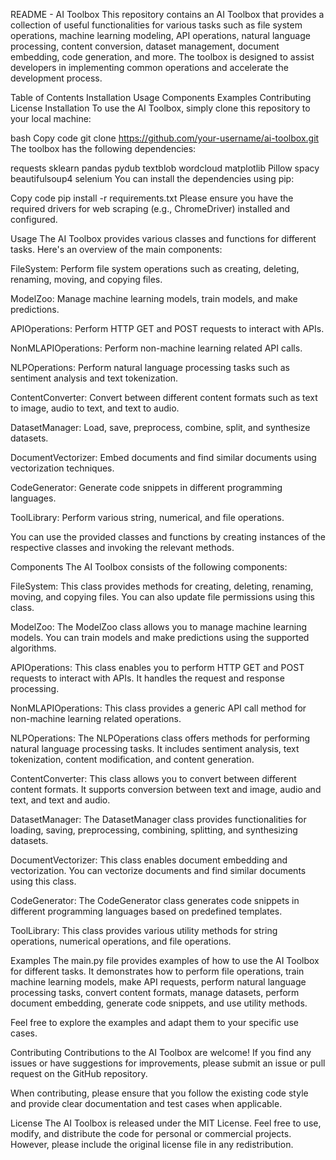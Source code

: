 README - AI Toolbox
This repository contains an AI Toolbox that provides a collection of useful functionalities for various tasks such as file system operations, machine learning modeling, API operations, natural language processing, content conversion, dataset management, document embedding, code generation, and more. The toolbox is designed to assist developers in implementing common operations and accelerate the development process.

Table of Contents
Installation
Usage
Components
Examples
Contributing
License
Installation
To use the AI Toolbox, simply clone this repository to your local machine:

bash
Copy code
git clone https://github.com/your-username/ai-toolbox.git
The toolbox has the following dependencies:

requests
sklearn
pandas
pydub
textblob
wordcloud
matplotlib
Pillow
spacy
beautifulsoup4
selenium
You can install the dependencies using pip:

Copy code
pip install -r requirements.txt
Please ensure you have the required drivers for web scraping (e.g., ChromeDriver) installed and configured.

Usage
The AI Toolbox provides various classes and functions for different tasks. Here's an overview of the main components:

FileSystem: Perform file system operations such as creating, deleting, renaming, moving, and copying files.

ModelZoo: Manage machine learning models, train models, and make predictions.

APIOperations: Perform HTTP GET and POST requests to interact with APIs.

NonMLAPIOperations: Perform non-machine learning related API calls.

NLPOperations: Perform natural language processing tasks such as sentiment analysis and text tokenization.

ContentConverter: Convert between different content formats such as text to image, audio to text, and text to audio.

DatasetManager: Load, save, preprocess, combine, split, and synthesize datasets.

DocumentVectorizer: Embed documents and find similar documents using vectorization techniques.

CodeGenerator: Generate code snippets in different programming languages.

ToolLibrary: Perform various string, numerical, and file operations.

You can use the provided classes and functions by creating instances of the respective classes and invoking the relevant methods.

Components
The AI Toolbox consists of the following components:

FileSystem: This class provides methods for creating, deleting, renaming, moving, and copying files. You can also update file permissions using this class.

ModelZoo: The ModelZoo class allows you to manage machine learning models. You can train models and make predictions using the supported algorithms.

APIOperations: This class enables you to perform HTTP GET and POST requests to interact with APIs. It handles the request and response processing.

NonMLAPIOperations: This class provides a generic API call method for non-machine learning related operations.

NLPOperations: The NLPOperations class offers methods for performing natural language processing tasks. It includes sentiment analysis, text tokenization, content modification, and content generation.

ContentConverter: This class allows you to convert between different content formats. It supports conversion between text and image, audio and text, and text and audio.

DatasetManager: The DatasetManager class provides functionalities for loading, saving, preprocessing, combining, splitting, and synthesizing datasets.

DocumentVectorizer: This class enables document embedding and vectorization. You can vectorize documents and find similar documents using this class.

CodeGenerator: The CodeGenerator class generates code snippets in different programming languages based on predefined templates.

ToolLibrary: This class provides various utility methods for string operations, numerical operations, and file operations.

Examples
The main.py file provides examples of how to use the AI Toolbox for different tasks. It demonstrates how to perform file operations, train machine learning models, make API requests, perform natural language processing tasks, convert content formats, manage datasets, perform document embedding, generate code snippets, and use utility methods.

Feel free to explore the examples and adapt them to your specific use cases.

Contributing
Contributions to the AI Toolbox are welcome! If you find any issues or have suggestions for improvements, please submit an issue or pull request on the GitHub repository.

When contributing, please ensure that you follow the existing code style and provide clear documentation and test cases when applicable.

License
The AI Toolbox is released under the MIT License. Feel free to use, modify, and distribute the code for personal or commercial projects. However, please include the original license file in any redistribution.
